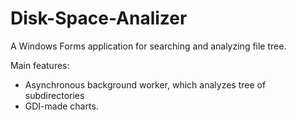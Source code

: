 # Disk-Space-Analizer
A Windows Forms application for searching and analyzing file tree.

Main features:

* Asynchronous background worker, which analyzes tree of subdirectories
* GDI-made charts.
